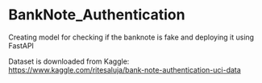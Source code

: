 # BankNote_Authentication
Creating model for checking if the banknote is fake and deploying it using FastAPI


Dataset is downloaded from Kaggle:
https://www.kaggle.com/ritesaluja/bank-note-authentication-uci-data

